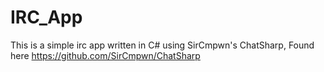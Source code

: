 # IRC_App
This is a simple irc app written in C# using SirCmpwn's ChatSharp, Found here https://github.com/SirCmpwn/ChatSharp
